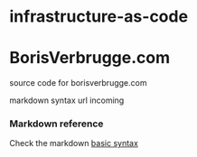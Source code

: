 # infrastructure-as-code
# BorisVerbrugge.com
source code for borisverbrugge.com

markdown syntax url incoming

### Markdown reference

Check the markdown [basic syntax](https://www.markdownguide.org/basic-syntax/)
